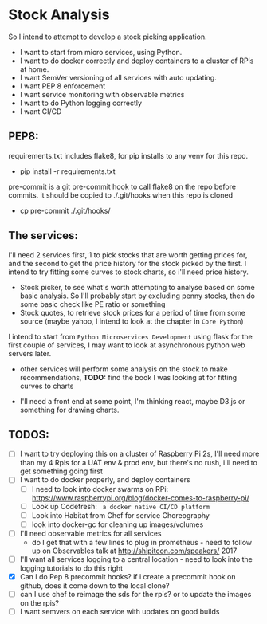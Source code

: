 # Stock Analysis

So I intend to attempt to develop a stock picking application.
* I want to start from micro services, using Python.
* I want to do docker correctly and deploy containers to a cluster of RPis at home.
* I want SemVer versioning of all services with auto updating.
* I want PEP 8 enforcement
* I want service monitoring with observable metrics
* I want to do Python logging correctly
* I want CI/CD

## PEP8:
requirements.txt includes flake8, for pip installs to any venv for this repo.
* pip install -r requirements.txt

pre-commit is a git pre-commit hook to call flake8 on the repo before commits. it should be copied to ./.git/hooks when this repo is cloned
* cp pre-commit ./.git/hooks/

## The services:
I'll need 2 services first, 1 to pick stocks that are worth getting prices for, and the second to get the price history for the stock picked by the first. I intend to try fitting some curves to stock charts, so i'll need price history.

* Stock picker, to see what's worth attempting to analyse based on some basic analysis.
  So I'll probably start by excluding penny stocks, then do some basic check like PE ratio or something
* Stock quotes, to retrieve stock prices for a period of time from some source (maybe yahoo, I intend to look at the chapter in ```Core Python```)

I intend to start from ```Python Microservices Development``` using flask for the first couple of services, I may want to look at asynchronous python web servers later.

* other services will perform some analysis on the stock to make recommendations, 
**TODO:** find the book I was looking at for fitting curves to charts

* I'll need a front end at some point, I'm thinking react, maybe D3.js or something for drawing charts.

## TODOS:
- [ ] I want to try deploying this on a cluster of Raspberry Pi 2s, I'll need more than my 4 Rpis for a UAT env & prod env, but there's no rush, i'll need to get something going first
- [ ] I want to do docker properly, and deploy containers
  - [ ] I need to look into docker swarms on RPi: https://www.raspberrypi.org/blog/docker-comes-to-raspberry-pi/
  - [ ] Look up Codefresh: ``` a docker native CI/CD platform```
  - [ ] Look into Habitat from Chef for service Choreography
  - [ ] look into docker-gc for cleaning up images/volumes
- [ ] I'll need observable metrics for all services
  - do I get that with a few lines to plug in prometheus - need to follow up on Observables talk at http://shipitcon.com/speakers/ 2017
- [ ] I'll want all services logging to a central location - need to look into the logging tutorials to do this right
- [X] Can I do Pep 8 precommit hooks? if i create a precommit hook on github, does it come down to the local clone?
- [ ] can I use chef to reimage the sds for the rpis? or to update the images on the rpis?
- [ ] I want semvers on each service with updates on good builds
